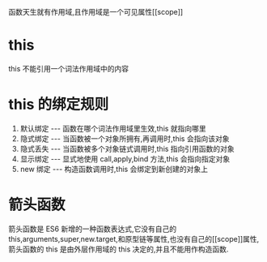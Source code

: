 函数天生就有作用域,且作用域是一个可见属性[[scope]]

# this

this 不能引用一个词法作用域中的内容

# this 的绑定规则

1. 默认绑定 --- 函数在哪个词法作用域里生效,this 就指向哪里
2. 隐式绑定 --- 当函数被一个对象所拥有,再调用时,this 会指向该对象
3. 隐式丢失 --- 当函数被多个对象链式调用时,this 指向引用函数的对象
4. 显示绑定 --- 显式地使用 call,apply,bind 方法,this 会指向指定对象
5. new 绑定 --- 构造函数调用时,this 会绑定到新创建的对象上

# 箭头函数

箭头函数是 ES6 新增的一种函数表达式,它没有自己的 this,arguments,super,new.target,和原型链等属性,也没有自己的[[scope]]属性,箭头函数的 this 是由外层作用域的 this 决定的,并且不能用作构造函数.
